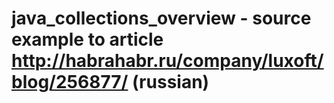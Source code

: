 # java_collections_overview - source example to article http://habrahabr.ru/company/luxoft/blog/256877/ (russian)
